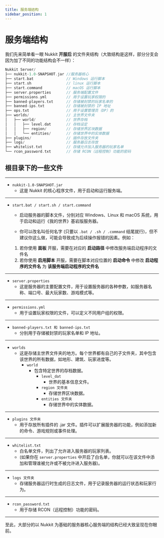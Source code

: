 ```yaml
---
title: 服务端结构
sidebar_position: 1
---
```


# 服务端结构

我们先来简单看一眼 Nukkit **开服后** 的文件夹结构（大致结构是这样，部分分支会因为加了不同的功能结构会不一样）：

```c
Nukkit Server/
├── nukkit-1.0-SNAPSHOT.jar //服务器核心
├── start.bat               // Windows 运行脚本
├── start.sh                // linux 运行脚本
├── start.command           // macOS 运行脚本
├── server.properties       // 服务端配置文件
├── permissions.yml         // 用于设置玩家权限的
├── banned-players.txt      // 存储被封禁的玩家名单的
├── banned-ips.txt          // 存储被封禁的 IP 地址
├── ops.txt                 // 用于设置管理员（OP）的
├── worlds/                 // 主世界文件夹
│   ├── world/              // 世界存档
│   │   ├── level.dat       // 存档设定
│   │   ├── region/         // 存储世界区块数据
│   │   └── entities/       // 存储世界中的实体数据
├── plugins/                // 插件存放文件夹
├── logs/                   // 服务器日志存放
├── whitelist.txt           // 存储允许加入服务器的玩家名单
└── rcon_password.txt       // 存储 RCON（远程控制）功能的密码
```

<!-- :::info

对于世界文件夹的详细说明，请前往 **[世界文件架构](what-is-world.md)**

::: -->

## 根目录下的一些文件

---

- `nukkit-1.0-SNAPSHOT.jar`
  - 这是 Nukkit 的核心程序文件，用于启动和运行服务端。

---

- `start.bat / start.sh / start.command`
  - 启动服务器的脚本文件，分别对应 Windows、Linux 和 macOS 系统，用于启动和运行《我的世界》基岩版服务器。

  - 你可以改名叫任何名字 (只要以 `.bat / .sh / .command` 结尾就行)，但不建议你这么做，可能会导致成为后续操作报错的因素。例如：
  1. 若你使用 **面板** 开服，需要在对应的 **启动路径** 中修改服务端启动程序的文件名
  2. 若你使用 **启用脚本** 开服，需要在脚本对应位置的 **启动命令** 中修改 **启动程序的文件名** 为 **该服务端启动程序的文件名**

---

- `server.properties`
  - 这是服务器的主要配置文件，用于设置服务器的各种参数，如服务器名称、端口号、最大玩家数、游戏模式等。

---

- `permissions.yml`
  - 用于设置玩家权限的文件，可以定义不同用户组的权限。

---

- `banned-players.txt 和 banned-ips.txt`
  - 分别用于存储被封禁的玩家名单和 IP 地址。

---

- `worlds`
  - 这是存储主世界文件夹的地方。每个世界都有自己的子文件夹，其中包含该世界的所有数据，如地形、建筑、玩家进度等。
    - `world`
      - 包含特定世界的存档数据。
        - `level_dat`
          - 世界的基本信息文件。
        - `region 文件夹`
          - 存储世界区块数据。
        - `entities 文件夹`
          - 存储世界中的实体数据。

---

- `plugins 文件夹`
  - 用于存放所有插件的 .jar 文件。插件可以扩展服务器的功能，例如添加新的命令、游戏规则或事件处理。

---

- `whitelist.txt`
  - 白名单文件，列出了允许进入服务器的玩家列表。
  - (如果你在 `server.properties` 中开启了白名单，你就可以在该文件中添加和管理谁被允许或不被允许进入服务器)。

---

- `logs 文件夹`
  - 存储服务器运行时生成的日志文件，用于记录服务器的运行状态和玩家行为。

---

- `rcon_password.txt`
  - 用于存储 RCON（远程控制）功能的密码。

---

至此，大部分的以 Nukkit 为基础的服务器核心服务端的结构已经大致呈现在你眼前。
